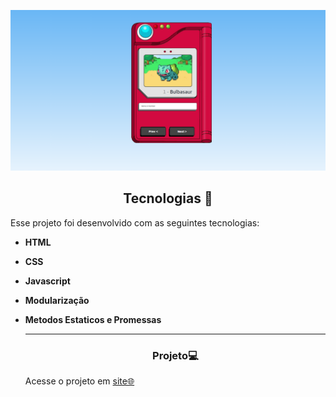 <p align="center"> 
  <img alt="Projeto" src="./interface.png">

</p>



<!--  -->


<h2 align="center">Tecnologias 🚀</h2>
   
<p>Esse projeto foi desenvolvido com as seguintes tecnologias:</p>

- **HTML**
- **CSS**
- **Javascript**
- **Modularização**
- **Metodos Estaticos e Promessas**



  
  ---
  <h3 align="center">Projeto💻 </h3>
  <p>Acesse o projeto em <a href="https://micaela-marques.github.io/GitFav/"> site🌐
  </p>
